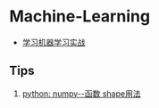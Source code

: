 # Machine-Learning
- [学习机器学习实战](https://github.com/apachecn/MachineLearning)

## Tips
1. [python: numpy--函数 shape用法](http://blog.csdn.net/u010758410/article/details/71554224)
